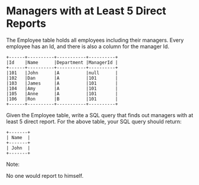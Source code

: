 # Managers with at Least 5 Direct Reports 

The Employee table holds all employees including their managers. Every employee has an Id, and there is also a column for the manager Id.

    +------+----------+-----------+----------+
    |Id    |Name 	  |Department |ManagerId |
    +------+----------+-----------+----------+
    |101   |John 	  |A 	      |null      |
    |102   |Dan 	  |A 	      |101       |
    |103   |James 	  |A 	      |101       |
    |104   |Amy 	  |A 	      |101       |
    |105   |Anne 	  |A 	      |101       |
    |106   |Ron 	  |B 	      |101       |
    +------+----------+-----------+----------+

Given the Employee table, write a SQL query that finds out managers with at least 5 direct report. For the above table, your SQL query should return:

    +-------+
    | Name  |
    +-------+
    | John  |
    +-------+

Note:

No one would report to himself.
